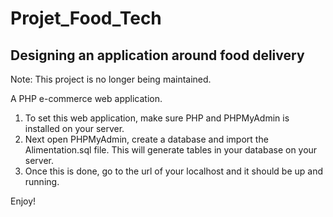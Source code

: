 # Projet_Food_Tech
Designing an application around food delivery 
-----------------------------------------------------------------------

Note: This project is no longer being maintained.

A PHP e-commerce web application.

1. To set this web application, make sure PHP and PHPMyAdmin is installed on your server.
2. Next open PHPMyAdmin, create a database and import the Alimentation.sql file. This will generate tables in your database on your server.
3. Once this is done, go to the url of your localhost and it should be up and running.

Enjoy!
